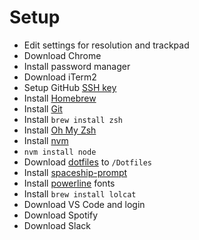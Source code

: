 # Setup

- Edit settings for resolution and trackpad
- Download Chrome
- Install password manager
- Download iTerm2
- Setup GitHub [SSH key](https://docs.github.com/en/authentication/connecting-to-github-with-ssh/generating-a-new-ssh-key-and-adding-it-to-the-ssh-agent)
- Install [Homebrew](https://brew.sh/)
- Install [Git](https://github.com/git-guides/install-git#install-git-from-homebrew)
- Install `brew install zsh`
- Install [Oh My Zsh](https://ohmyz.sh/)
- Install [nvm](https://github.com/nvm-sh/nvm#installing-and-updating)
- `nvm install node`
- Download [dotfiles](https://github.com/steffenpedersen/dotfiles) to `/Dotfiles`
- Install [spaceship-prompt](https://github.com/spaceship-prompt/spaceship-prompt#oh-my-zsh)
- Install [powerline](https://github.com/powerline/fonts#quick-installation) fonts
- Install `brew install lolcat`
- Download VS Code and login
- Download Spotify
- Download Slack
